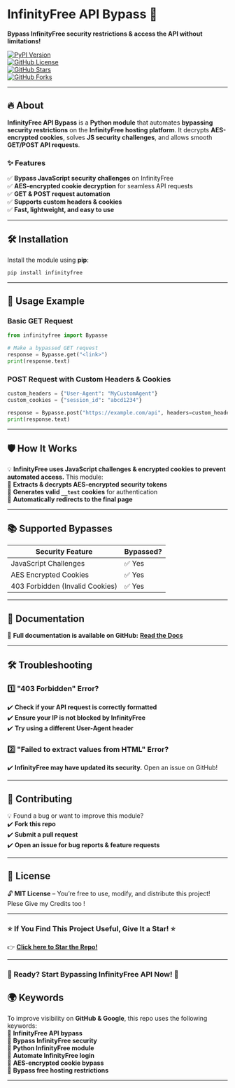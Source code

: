 # **InfinityFree API Bypass** 🚀  
**Bypass InfinityFree security restrictions & access the API without limitations!**  

[![PyPI Version](https://img.shields.io/pypi/v/infinityfree.svg)](https://pypi.org/project/infinityfree/)  
[![GitHub License](https://img.shields.io/github/license/Rakhilukky/infinityfree)](https://github.com/Rakhilukky/infinityfree/blob/main/LICENSE)  
[![GitHub Stars](https://img.shields.io/github/stars/Rakhilukky/infinityfree?style=social)](https://github.com/Rakhilukky/infinityfree/stargazers)  
[![GitHub Forks](https://img.shields.io/github/forks/Rakhilukky/infinityfree?style=social)](https://github.com/Rakhilukky/infinityfree/network/members)  

---

## **🔥 About**
**InfinityFree API Bypass** is a **Python module** that automates **bypassing security restrictions** on the **InfinityFree hosting platform**. It decrypts **AES-encrypted cookies**, solves **JS security challenges**, and allows smooth **GET/POST API requests**.  

### **✨ Features**
✅ **Bypass JavaScript security challenges** on InfinityFree  
✅ **AES-encrypted cookie decryption** for seamless API requests  
✅ **GET & POST request automation**  
✅ **Supports custom headers & cookies**  
✅ **Fast, lightweight, and easy to use**  

---

## **🛠 Installation**
Install the module using **pip**:  
```sh
pip install infinityfree
```

---

## **📌 Usage Example**
### **Basic GET Request**
```python
from infinityfree import Bypasse

# Make a bypassed GET request
response = Bypasse.get("<link>")
print(response.text)
```

### **POST Request with Custom Headers & Cookies**
```python
custom_headers = {"User-Agent": "MyCustomAgent"}
custom_cookies = {"session_id": "abcd1234"}

response = Bypasse.post("https://example.com/api", headers=custom_headers, cookies=custom_cookies)
print(response.text)
```

---

## **🛡️ How It Works**
💡 **InfinityFree uses JavaScript challenges & encrypted cookies to prevent automated access.** This module:  
🔹 **Extracts & decrypts AES-encrypted security tokens**  
🔹 **Generates valid `__test` cookies** for authentication  
🔹 **Automatically redirects to the final page**  

---

## **📚 Supported Bypasses**
| Security Feature            | Bypassed? |
|-----------------------------|-----------|
| JavaScript Challenges       | ✅ Yes |
| AES Encrypted Cookies       | ✅ Yes |
| 403 Forbidden (Invalid Cookies) | ✅ Yes |

---

## **📖 Documentation**
📌 **Full documentation is available on GitHub:** [**Read the Docs**](https://github.com/Rakhilukky/infinityfree/wiki)  

---

## **🛠 Troubleshooting**
### **1️⃣ "403 Forbidden" Error?**
✔️ **Check if your API request is correctly formatted**  
✔️ **Ensure your IP is not blocked by InfinityFree**  
✔️ **Try using a different User-Agent header**  

### **2️⃣ "Failed to extract values from HTML" Error?**
✔️ **InfinityFree may have updated its security.** Open an issue on GitHub!

---

## **🤝 Contributing**
💡 Found a bug or want to improve this module?  
✔️ **Fork this repo**  
✔️ **Submit a pull request**  
✔️ **Open an issue for bug reports & feature requests**  

---

## **📜 License**
🔓 **MIT License** – You’re free to use, modify, and distribute this project!  
Plese Give my Credits too !

---

### **⭐ If You Find This Project Useful, Give It a Star! ⭐**
👉 **[Click here to Star the Repo!](https://github.com/Rakhilukky/infinityfree/stargazers)**  

---

### **🚀 Ready? Start Bypassing InfinityFree API Now! 🚀**  

## **🌍 Keywords**
To improve visibility on **GitHub & Google**, this repo uses the following keywords:  
🔹 **InfinityFree API bypass**  
🔹 **Bypass InfinityFree security**  
🔹 **Python InfinityFree module**  
🔹 **Automate InfinityFree login**  
🔹 **AES-encrypted cookie bypass**  
🔹 **Bypass free hosting restrictions**  

---
